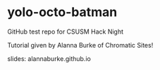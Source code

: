 # yolo-octo-batman
GitHub test repo for CSUSM Hack Night

Tutorial given by Alanna Burke of Chromatic Sites!

slides: alannaburke.github.io

